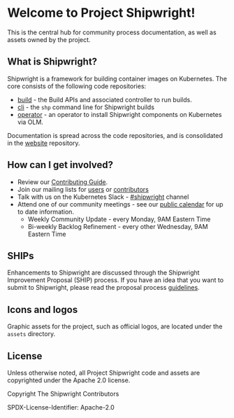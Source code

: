 # Welcome to Project Shipwright!

This is the central hub for community process documentation, as well as assets owned by the project.

## What is Shipwright?

Shipwright is a framework for building container images on Kubernetes.
The core consists of the following code repositories:

* [build](https://github.com/shipwright-io/build) - the Build APIs and associated controller to run builds.
* [cli](https://github.com/shipwright-io/cli) - the `shp` command line for Shipwright builds
* [operator](https://github.com/shipwright-io/operator) - an operator to install Shipwright components on Kubernetes via OLM.

Documentation is spread across the code repositories, and is consolidated in the [website](https://github.com/shipwright-io/website) repository.

## How can I get involved?

* Review our [Contributing Guide](https://github.com/shipwright-io/.github/blob/main/CONTRIBUTING.md).
* Join our mailing lists for [users](https://lists.shipwright.io/archives/list/shipwright-users@lists.shipwright.io/) or [contributors](https://lists.shipwright.io/archives/list/shipwright-dev@lists.shipwright.io/)
* Talk with us on the Kubernetes Slack - [#shipwright](https://kubernetes.slack.com/messages/shipwright) channel
* Attend one of our community meetings - see our [public calendar](https://calendar.google.com/calendar/embed?src=shipwright-admin%40lists.shipwright.io&ctz=America%2FNew_York) for up to date information.
  * Weekly Community Update - every Monday, 9AM Eastern Time
  * Bi-weekly Backlog Refinement - every other Wednesday, 9AM Eastern Time

## SHIPs

Enhancements to Shipwright are discussed through the Shipwright Improvement Proposal (SHIP) process.
If you have an idea that you want to submit to Shipwright, please read the proposal process [guidelines](/ships/README.md).

## Icons and logos

Graphic assets for the project, such as official logos, are located under the `assets` directory.

## License

Unless otherwise noted, all Project Shipwright code and assets are copyrighted under the Apache 2.0 license.

Copyright The Shipwright Contributors

SPDX-License-Identifier: Apache-2.0

